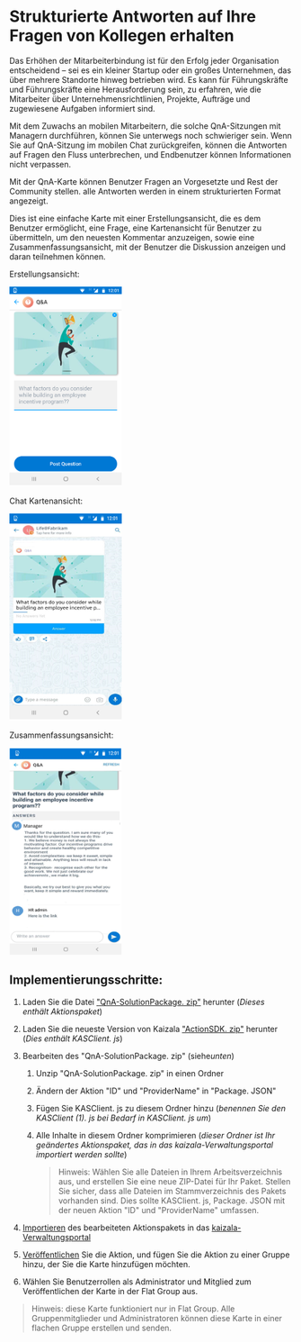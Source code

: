 # <a name="get-structured-answers-to-your-questions-from-co-workers"></a>Strukturierte Antworten auf Ihre Fragen von Kollegen erhalten

Das Erhöhen der Mitarbeiterbindung ist für den Erfolg jeder Organisation entscheidend – sei es ein kleiner Startup oder ein großes Unternehmen, das über mehrere Standorte hinweg betrieben wird. Es kann für Führungskräfte und Führungskräfte eine Herausforderung sein, zu erfahren, wie die Mitarbeiter über Unternehmensrichtlinien, Projekte, Aufträge und zugewiesene Aufgaben informiert sind.

Mit dem Zuwachs an mobilen Mitarbeitern, die solche QnA-Sitzungen mit Managern durchführen, können Sie unterwegs noch schwieriger sein. Wenn Sie auf QnA-Sitzung im mobilen Chat zurückgreifen, können die Antworten auf Fragen den Fluss unterbrechen, und Endbenutzer können Informationen nicht verpassen.

Mit der QnA-Karte können Benutzer Fragen an Vorgesetzte und Rest der Community stellen. alle Antworten werden in einem strukturierten Format angezeigt.

Dies ist eine einfache Karte mit einer Erstellungsansicht, die es dem Benutzer ermöglicht, eine Frage, eine Kartenansicht für Benutzer zu übermitteln, um den neuesten Kommentar anzuzeigen, sowie eine Zusammenfassungsansicht, mit der Benutzer die Diskussion anzeigen und daran teilnehmen können.

Erstellungsansicht:

<img src="QnAImages/1.png" alt="Chat card view Logo" width="200" />

Chat Kartenansicht:

<img src="QnAImages/2.png" alt="Chat card view Logo" width="200" />

Zusammenfassungsansicht:

<img src="QnAImages/3.png" alt="Chat card view Logo" width="200" />

## <a name="implementation-steps"></a>Implementierungsschritte:
1. Laden Sie die Datei ["QnA-SolutionPackage. zip"](https://aka.ms/QnA-SolutionPackage) herunter (*Dieses enthält Aktionspaket*)
2. Laden Sie die neueste Version von Kaizala ["ActionSDK. zip"](https://manage.kaiza.la/MiniApps/DownloadSDK) herunter (*Dies enthält KASClient. js*)
3. Bearbeiten des "QnA-SolutionPackage. zip" (siehe*unten*)
   1. Unzip "QnA-SolutionPackage. zip" in einen Ordner
   2. Ändern der Aktion "ID" und "ProviderName" in "Package. JSON"
   3. Fügen Sie KASClient. js zu diesem Ordner hinzu (*benennen Sie den KASClient (1). js bei Bedarf in KASClient. js um*)
   4. Alle Inhalte in diesem Ordner komprimieren (*dieser Ordner ist Ihr geändertes Aktionspaket, das in das kaizala-Verwaltungsportal importiert werden sollte*)    
       
      > Hinweis: Wählen Sie alle Dateien in Ihrem Arbeitsverzeichnis aus, und erstellen Sie eine neue ZIP-Datei für Ihr Paket. Stellen Sie sicher, dass alle Dateien im Stammverzeichnis des Pakets vorhanden sind. Dies sollte KASClient. js, Package. JSON mit der neuen Aktion "ID" und "ProviderName" umfassen.
       
4. [Importieren](https://docs.microsoft.com/en-us/kaizala/actions/publish#import-kaizala-action) des bearbeiteten Aktionspakets in das [kaizala-Verwaltungsportal](https://manage.kaiza.la/)
5. [Veröffentlichen](https://docs.microsoft.com/en-us/kaizala/actions/publish) Sie die Aktion, und fügen Sie die Aktion zu einer Gruppe hinzu, der Sie die Karte hinzufügen möchten.
6. Wählen Sie Benutzerrollen als Administrator und Mitglied zum Veröffentlichen der Karte in der Flat Group aus.

> Hinweis: diese Karte funktioniert nur in Flat Group. Alle Gruppenmitglieder und Administratoren können diese Karte in einer flachen Gruppe erstellen und senden.

